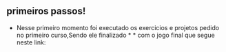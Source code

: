 ## primeiros passos!
* Nesse primeiro momento foi executado os exercicios e projetos pedido no primeiro curso,Sendo ele finalizado * * com o jogo final que segue neste link:
